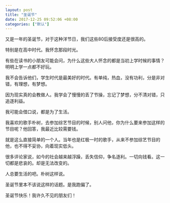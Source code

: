 ```yaml
---
layout: post
title: "圣诞节"
date: 2017-12-25 09:52:06 +08:00
categories: ["默认"]
---
```


又是一年的圣诞节，对于这种洋节日，我们这些80后接受度还是很高的。

特别是在高中时代。我怀念那段时光。

有些在读书的小朋友可能会问，为什么这些大人怀念的都是当初上学时候的事情？明明上学一点都不好玩。

我不会告诉他们，学生时代是最美好的时代。有单纯，热血，没有功利，分是非对错，有理想，有梦想。

因为现实真的会教做人。我学会了慢慢的丢了节操，忘记了梦想，分不清对错，只追逐利益。

我可能会借口说，都是为了生活。

我喜欢的歌手朴树，去参加综艺节目的时候，别人问他，你为什么要来参加这样的节目呢？他回答，我最近比较需要钱。

就是这么直接简单的一个人。当年也是红极一时的歌手，从来不参加综艺节目的他，也不得不妥协，向着现实低头。

很多评论家说，如今的社会越来越浮躁，丢失信仰，争名逐利。一切向钱看。这一切都是悲哀的。却是无法改变的。

人总要生活的吧。朴树这样说。

圣诞节里本不该说这样的话题。是我跑偏了。

圣诞节快乐！我许久不见的朋友们！

&nbsp;